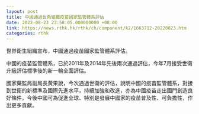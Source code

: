 ```yaml
---
layout: post
title: 中國通過世衛組織疫苗國家監管體系評估
date: 2022-08-23 23:58:05.000000000 +08:00
link: https://news.rthk.hk/rthk/ch/component/k2/1663712-20220823.htm
categories: rthk
---
```


世界衛生組織宣布，中國通過疫苗國家監管體系評估。

中國的疫苗監管體系，已於2011年及2014年先後兩次通過評估，今年7月接受世衛升級評估標準後的新一輪全面評估。

國家藥監局副局長黃果說，今次通過世衛的評估，說明中國的疫苗監管體系，對接到世衛的新標準及國際先進水平，持續加強和改進，亦為中國疫苗走出國門創造良好條件，今後中國可為促進全球、特別是發展中國家的疫苗普及性、可負擔性，作出更多貢獻。
